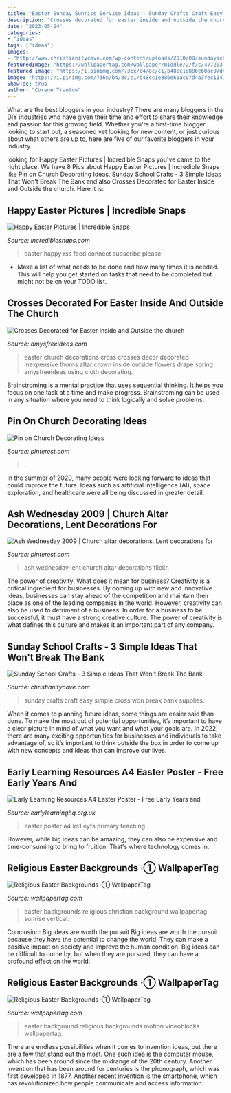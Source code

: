 ```yaml
---
title: "Easter Sunday Sunrise Service Ideas : Sunday Crafts Craft Easy Simple Cross Won Break Bank Supplies"
description: "Crosses decorated for easter inside and outside the church"
date: "2023-05-24"
categories:
- "ideas"
tags: ["ideas"]
images:
- "http://www.christianitycove.com/wp-content/uploads/2010/08/sundayschoolcrafts-crosscollage-183x300.jpg"
featuredImage: "https://wallpapertag.com/wallpaper/middle/2/f/c/477203-full-size-religious-easter-backgrounds-1920x1080-for-retina.jpg"
featured_image: "https://i.pinimg.com/736x/b4/8c/c1/b48cc1e886e60ac07d4a3fec1141c7e4--ash-wednesday-lent.jpg"
image: "https://i.pinimg.com/736x/b4/8c/c1/b48cc1e886e60ac07d4a3fec1141c7e4--ash-wednesday-lent.jpg"
ShowToc: true
author: "Corene Trantow"
---
```



What are the best bloggers in your industry?
There are many bloggers in the DIY industries who have given their time and effort to share their knowledge and passion for this growing field. Whether you're a first-time blogger looking to start out, a seasoned vet looking for new content, or just curious about what others are up to, here are five of our favorite bloggers in your industry.

	

		
looking for Happy Easter Pictures | Incredible Snaps you've came to the right place. We have 8 Pics about Happy Easter Pictures | Incredible Snaps like Pin on Church Decorating Ideas, Sunday School Crafts - 3 Simple Ideas That Won&#039;t Break The Bank and also Crosses Decorated for Easter Inside and Outside the church. Here it is:
		
    
## Happy Easter Pictures | Incredible Snaps

<img loading=lazy src="https://www.incrediblesnaps.com/wp-content/uploads/2012/04/happy-easter-pictures_7.jpg" onerror="this.onerror=null;this.src='https://tse3.mm.bing.net/th?id=OIP.Cd4wmYcRiRG9GVK2EmRVjwHaE4&amp;pid=15.1';" alt="Happy Easter Pictures | Incredible Snaps">

_Source: incrediblesnaps.com_

>easter happy rss feed connect subscribe please. 

	

- Make a list of what needs to be done and how many times it is needed. This will help you get started on tasks that need to be completed but might not be on your TODO list.

    
## Crosses Decorated For Easter Inside And Outside The Church

<img loading=lazy src="https://amysfreeideas.com/English/Crosses_Decorated_for_Easter_Inside_and_Outside_the_church_files/IMG_0540.jpg" onerror="this.onerror=null;this.src='https://tse4.mm.bing.net/th?id=OIP.DLlj7EJhAUObXn7s1udf_QHaJ4&amp;pid=15.1';" alt="Crosses Decorated for Easter Inside and Outside the church">

_Source: amysfreeideas.com_

>easter church decorations cross crosses decor decorated inexpensive thorns altar crown inside outside flowers drape spring amysfreeideas using cloth decorating. 

	

Brainstroming is a mental practice that uses sequential thinking. It helps you focus on one task at a time and make progress. Brainstroming can be used in any situation where you need to think logically and solve problems.

    
## Pin On Church Decorating Ideas

<img loading=lazy src="https://i.pinimg.com/736x/27/91/48/2791480c53502057cedc772377530606--iglesias-católicas-floral-arrangements.jpg" onerror="this.onerror=null;this.src='https://tse4.mm.bing.net/th?id=OIP.PKKCb6k7YVm-08V3UfGvAwHaJ3&amp;pid=15.1';" alt="Pin on Church Decorating Ideas">

_Source: pinterest.com_

>. 

	

In the summer of 2020, many people were looking forward to ideas that could improve the future. Ideas such as artificial intelligence (AI), space exploration, and healthcare were all being discussed in greater detail. 

    
## Ash Wednesday 2009 | Church Altar Decorations, Lent Decorations For

<img loading=lazy src="https://i.pinimg.com/736x/b4/8c/c1/b48cc1e886e60ac07d4a3fec1141c7e4--ash-wednesday-lent.jpg" onerror="this.onerror=null;this.src='https://tse3.mm.bing.net/th?id=OIP.E9euYQbUhNGAFzVPeHVTyAHaJ3&amp;pid=15.1';" alt="Ash Wednesday 2009 | Church altar decorations, Lent decorations for">

_Source: pinterest.com_

>ash wednesday lent church altar decorations flickr. 

	

The power of creativity: What does it mean for business?
Creativity is a critical ingredient for businesses. By coming up with new and innovative ideas, businesses can stay ahead of the competition and maintain their place as one of the leading companies in the world. However, creativity can also be used to detriment of a business. In order for a business to be successful, it must have a strong creative culture. The power of creativity is what defines this culture and makes it an important part of any company.

    
## Sunday School Crafts - 3 Simple Ideas That Won&#039;t Break The Bank

<img loading=lazy src="http://www.christianitycove.com/wp-content/uploads/2010/08/sundayschoolcrafts-crosscollage-183x300.jpg" onerror="this.onerror=null;this.src='https://tse2.mm.bing.net/th?id=OIP.dYZyv2qz1vWKC8ZbydD-7QAAAA&amp;pid=15.1';" alt="Sunday School Crafts - 3 Simple Ideas That Won&#039;t Break The Bank">

_Source: christianitycove.com_

>sunday crafts craft easy simple cross won break bank supplies. 

	

When it comes to planning future ideas, some things are easier said than done. To make the most out of potential opportunities, it’s important to have a clear picture in mind of what you want and what your goals are. In 2022, there are many exciting opportunities for businesses and individuals to take advantage of, so it’s important to think outside the box in order to come up with new concepts and ideas that can improve our lives.

    
## Early Learning Resources A4 Easter Poster - Free Early Years And

<img loading=lazy src="https://www.earlylearninghq.org.uk/wp-content/uploads/2011/03/a4EasterPoster-prev.jpg" onerror="this.onerror=null;this.src='https://tse2.mm.bing.net/th?id=OIP.rH8eRuLQWkB07rfigk5yxwHaFP&amp;pid=15.1';" alt="Early Learning Resources A4 Easter Poster - Free Early Years and">

_Source: earlylearninghq.org.uk_

>easter poster a4 ks1 eyfs primary teaching. 

	

However, while big ideas can be amazing, they can also be expensive and time-consuming to bring to fruition. That's where technology comes in.

    
## Religious Easter Backgrounds ·① WallpaperTag

<img loading=lazy src="https://wallpapertag.com/wallpaper/middle/f/f/6/477196-vertical-religious-easter-backgrounds-1920x1080.jpg" onerror="this.onerror=null;this.src='https://tse3.mm.bing.net/th?id=OIP.rxLC8ZES0dU2QKsK6xXg0wHaE8&amp;pid=15.1';" alt="Religious Easter Backgrounds ·① WallpaperTag">

_Source: wallpapertag.com_

>easter backgrounds religious christian background wallpapertag sunrise vertical. 

	

Conclusion: Big ideas are worth the pursuit
Big ideas are worth the pursuit because they have the potential to change the world. They can make a positive impact on society and improve the human condition. Big ideas can be difficult to come by, but when they are pursued, they can have a profound effect on the world.

    
## Religious Easter Backgrounds ·① WallpaperTag

<img loading=lazy src="https://wallpapertag.com/wallpaper/middle/2/f/c/477203-full-size-religious-easter-backgrounds-1920x1080-for-retina.jpg" onerror="this.onerror=null;this.src='https://tse3.mm.bing.net/th?id=OIP.oGk1-2qW2YJPTFxfz6LyBwHaE8&amp;pid=15.1';" alt="Religious Easter Backgrounds ·① WallpaperTag">

_Source: wallpapertag.com_

>easter background religious backgrounds motion videoblocks wallpapertag. 

	

There are endless possibilities when it comes to invention ideas, but there are a few that stand out the most. One such idea is the computer mouse, which has been around since the midrange of the 20th century. Another invention that has been around for centuries is the phonograph, which was first developed in 1877. Another recent invention is the smartphone, which has revolutionized how people communicate and access information.

